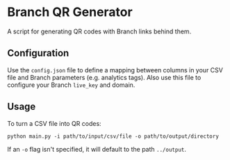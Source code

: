 # Branch QR Generator
A script for generating QR codes with Branch links behind them.


## Configuration
Use the `config.json` file to define a mapping between columns in your CSV file and Branch parameters (e.g. analytics tags). Also use this file to configure your Branch `live_key` and domain.

## Usage

To turn a CSV file into QR codes:

`python main.py -i path/to/input/csv/file -o path/to/output/directory`

If an `-o` flag isn't specified, it will default to the path `../output`.
